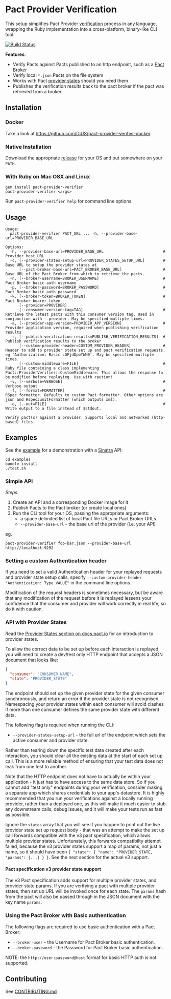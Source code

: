 # Pact Provider Verification

This setup simplifies Pact Provider [verification](https://docs.pact.io/documentation/verifying_pacts.html)
process in any language, wrapping the Ruby implementation into a cross-platform,
binary-like CLI tool.

[![Build Status](https://travis-ci.org/pact-foundation/pact-provider-verifier.svg?branch=master)](https://travis-ci.org/pact-foundation/pact-provider-verifier)

**Features**:

* Verify Pacts against Pacts published to an http endpoint, such as a [Pact Broker](https://github.com/pact-foundation/pact_broker)
* Verify local `*.json` Pacts on the file system
* Works with Pact [provider states](https://docs.pact.io/documentation/provider_states.html) should you need them
* Publishes the verification results back to the pact broker if the pact was retrieved from a broker.

## Installation

### Docker

Take a look at https://github.com/DiUS/pact-provider-verifier-docker.

### Native Installation

Download the appropriate [release](https://github.com/pact-foundation/pact-ruby-standalone/releases)
for your OS and put somewhere on your `PATH`.

### With Ruby on Mac OSX and Linux

```
gem install pact-provider-verifier
pact-provider-verifier <args>
```

Run `pact-provider-verifier help` for command line options.

## Usage

```
Usage:
  pact-provider-verifier PACT_URL ... -h, --provider-base-url=PROVIDER_BASE_URL

Options:
  -h, --provider-base-url=PROVIDER_BASE_URL                          # Provider host URL
  -c, [--provider-states-setup-url=PROVIDER_STATES_SETUP_URL]        # Base URL to setup the provider states at
      [--pact-broker-base-url=PACT_BROKER_BASE_URL]                  # Base URL of the Pact Broker from which to retrieve the pacts.
  -n, [--broker-username=BROKER_USERNAME]                            # Pact Broker basic auth username
  -p, [--broker-password=BROKER_PASSWORD]                            # Pact Broker basic auth password
  -k, [--broker-token=BROKER_TOKEN]                                  # Pact Broker bearer token
      [--provider=PROVIDER]
      [--consumer-version-tag=TAG]                                   # Retrieve the latest pacts with this consumer version tag. Used in conjunction with --provider. May be specified multiple times.
  -a, [--provider-app-version=PROVIDER_APP_VERSION]                  # Provider application version, required when publishing verification results
  -r, [--publish-verification-results=PUBLISH_VERIFICATION_RESULTS]  # Publish verification results to the broker
      [--custom-provider-header=CUSTOM_PROVIDER_HEADER]              # Header to add to provider state set up and pact verification requests. eg 'Authorization: Basic cGFjdDpwYWN0'. May be specified multiple times.
      [--custom-middleware=FILE]                                     # Ruby file containing a class implementing Pact::ProviderVerifier::CustomMiddleware. This allows the response to be modified before replaying. Use with caution!
  -v, [--verbose=VERBOSE]                                            # Verbose output
  -f, [--format=FORMATTER]                                           # RSpec formatter. Defaults to custom Pact formatter. Other options are json and RspecJunitFormatter (which outputs xml).
  -o, [--out=FILE]                                                   # Write output to a file instead of $stdout.

Verify pact(s) against a provider. Supports local and networked (http-based) files.
```

## Examples

See the [example](examples) for a demonstration with a [Sinatra](http://www.sinatrarb.com/) API:

```
cd examples
bundle install
./test.sh
```

### Simple API

*Steps*:

1. Create an API and a corresponding Docker image for it
1. Publish Pacts to the Pact broker (or create local ones)
1. Run the CLI tool for your OS, passing the appropriate arguments:
   * a space delimited list of local Pact file URLs or Pact Broker URLs.
   * `--provider-base-url` - the base url of the provider (i.e. your API)

eg.

```
pact-provider-verifier foo-bar.json --provider-base-url http://localhost:9292
```

### Setting a custom Authentication header

If you need to set a valid Authentication header for your replayed requests and provider state setup calls, specify `--custom-provider-header "Authentication: Type VALUE"` in the command line options.

Modification of the request headers is sometimes necessary, but be aware that any modification of the request before it is replayed lessens your confidence that the consumer and provider will work correctly in real life, so do it with caution.

### API with Provider States

Read the [Provider States section on docs.pact.io](https://docs.pact.io/documentation/provider_states.html) for an introduction to provider states.

To allow the correct data to be set up before each interaction is replayed, you will need to create a dev/test only HTTP endpoint that accepts a JSON document that looks like:

```json
{
  "consumer": "CONSUMER_NAME",
  "state": "PROVIDER_STATE"
}
```

The endpoint should set up the given provider state for the given consumer synchronously, and return an error if the provider state is not recognised. Namespacing your provider states within each consumer will avoid clashes if more than one consumer defines the same provider state with different data.

The following flag is required when running the CLI:

* `--provider-states-setup-url` - the full url of the endpoint which sets the active consumer and provider state.

Rather than tearing down the specific test data created after each interaction, you should clear all the existing data at the start of each set up call. This is a more reliable method of ensuring that your test data does not leak from one test to another.

Note that the HTTP endpoint does not have to actually be within your application - it just has to have access to the same data store. So if you cannot add "test only" endpoints during your verification, consider making a separate app which shares credentials to your app's datastore. It is highly recommended that you run your verifications against a locally running provider, rather than a deployed one, as this will make it much easier to stub any downstream calls, debug issues, and it will make your tests run as fast as possible.

Ignore the `states` array that you will see if you happen to print out the live provider state set up request body - that was an attempt to make the set up call forwards compatible with the v3 pact specification, which allows multiple provider states. Unfortunately, this forwards compatibilty attempt failed, because the v3 provider states support a map of params, not just a name, so it should have been `{ "state": { "name": "PROVIDER_STATE, "params": {...} } }`. See the next section for the actual v3 support.

#### Pact specification v3 provider state support

The v3 Pact specification adds support for multiple provider states, and provider state params. If you are verifying a pact with multiple provider states, then set up URL will be invoked once for each state. The `params` hash from the pact will also be passed through in the JSON document with the key name `params`.

### Using the Pact Broker with Basic authentication

The following flags are required to use basic authentication with a Pact Broker:

* `--broker-user` - the Username for Pact Broker basic authentication.
* `--broker-password` - the Password for Pact Broker basic authentication.

NOTE: the `http://user:password@host` format for basic HTTP auth is not supported.

## Contributing

See [CONTRIBUTING.md](/CONTRIBUTING.md)

[pact]: https://github.com/realestate-com-au/pact
[releases]: https://github.com/bethesque/pact-mock_service/releases
[javascript]: https://github.com/DiUS/pact-consumer-js-dsl
[pact-dev]: https://groups.google.com/forum/#!forum/pact-dev
[windows]: https://github.com/bethesque/pact-mock_service/wiki/Building-a-Windows-standalone-executable
[install-windows]: https://github.com/bethesque/pact-mock_service/wiki/Installing-the-pact-mock_service-gem-on-Windows
[why-generated]: https://github.com/realestate-com-au/pact/wiki/FAQ#why-are-the-pacts-generated-and-not-static
